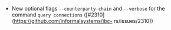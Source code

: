 - New optional flags `--counterparty-chain` and `--verbose` for the command
  `query connections` ([#2310](https://github.com/informalsystems/ibc-
  rs/issues/2310))